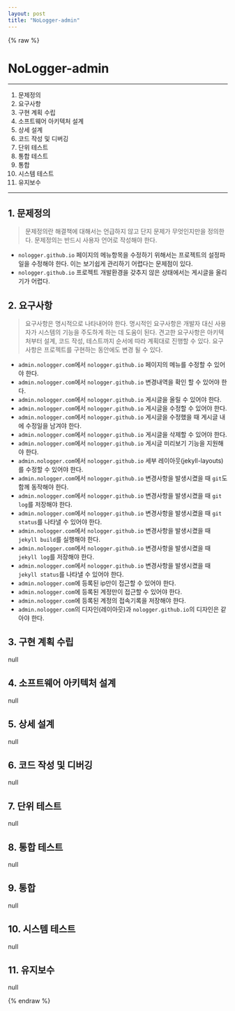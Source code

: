 ```yaml
---
layout: post
title: "NoLogger-admin"
---
```


{% raw %}
# NoLogger-admin

* * *

1. 문제정의
2. 요구사항
3. 구현 계획 수립
4. 소프트웨어 아키텍처 설계
5. 상세 설계
6. 코드 작성 및 디버깅
7. 단위 테스트
8. 통합 테스트
9. 통합
10. 시스템 테스트
11. 유지보수

* * *

## 1. 문제정의

> 문제정의란 해결책에 대해서는 언급하지 않고 단지 문제가 무엇인지만을 정의한다.
> 문제정의는 반드시 사용자 언어로 작성해야 한다.

- `nologger.github.io` 페이지의 메뉴항목을 수정하기 위해서는 프로젝트의 설정파일을 수정해야 한다. 이는 보기쉽게 관리하기 어렵다는 문제점이 있다.
- `nologger.github.io` 프로젝트 개발환경을 갖추지 않은 상태에서는 게시글을 올리기가 어렵다.

## 2. 요구사항

> 요구사항은 명시적으로 나타내어야 한다.
> 명시적인 요구사항은 개발자 대신 사용자가 시스템의 기능을 주도하게 하는 데 도움이 된다.
> 견고한 요구사항은 아키텍처부터 설계, 코드 작성, 테스트까지 순서에 따라 계획대로 진행할 수 있다.
> 요구사항은 프로젝트를 구현하는 동안에도 변경 될 수 있다.

- `admin.nologger.com`에서 `nologger.github.io` 페이지의 메뉴를 수정할 수 있어야 한다.
- `admin.nologger.com`에서 `nologger.github.io` 변경내역을 확인 할 수 있어야 한다.
- `admin.nologger.com`에서 `nologger.github.io` 게시글을 올릴 수 있어야 한다.
- `admin.nologger.com`에서 `nologger.github.io` 게시글을 수정할 수 있어야 한다.
- `admin.nologger.com`에서 `nologger.github.io` 게시글을 수정했을 때 게시글 내에 수정일을 남겨야 한다.
- `admin.nologger.com`에서 `nologger.github.io` 게시글을 삭제할 수 있어야 한다.
- `admin.nologger.com`에서 `nologger.github.io` 게시글 미리보기 기능을 지원해야 한다.
- `admin.nologger.com`에서 `nologger.github.io` 세부 레이아웃(jekyll-layouts)를 수정할 수 있어야 한다.
- `admin.nologger.com`에서 `nologger.github.io` 변경사항을 발생시켰을 때 `git`도 함께 동작해야 한다.
- `admin.nologger.com`에서 `nologger.github.io` 변경사항을 발생시켰을 때 `git log`를 저장해야 한다.
- `admin.nologger.com`에서 `nologger.github.io` 변경사항을 발생시켰을 때 `git status`를 나타낼 수 있어야 한다.
- `admin.nologger.com`에서 `nologger.github.io` 변경사항을 발생시켰을 때 `jekyll build`를 실행해야 한다.
- `admin.nologger.com`에서 `nologger.github.io` 변경사항을 발생시켰을 때 `jekyll log`를 저장해야 한다.
- `admin.nologger.com`에서 `nologger.github.io` 변경사항을 발생시켰을 때 `jekyll status`를 나타낼 수 있어야 한다.
- `admin.nologger.com`에 등록된 ip만이 접근할 수 있어야 한다.
- `admin.nologger.com`에 등록된 계정만이 접근할 수 있어야 한다.
- `admin.nologger.com`에 등록된 계정의 접속기록을 저장해야 한다.
- `admin.nologger.com`의 디자인(레이아웃)과 `nologger.github.io`의 디자인은 같아야 한다.

## 3. 구현 계획 수립

null

## 4. 소프트웨어 아키텍처 설계

null

## 5. 상세 설계

null

## 6. 코드 작성 및 디버깅

null

## 7. 단위 테스트

null

## 8. 통합 테스트

null

## 9. 통합

null

## 10. 시스템 테스트

null

## 11. 유지보수

null

{% endraw %}
